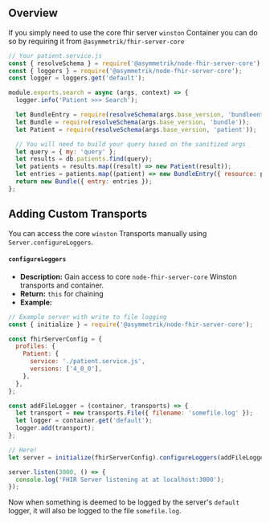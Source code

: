 ## Overview

If you simply need to use the core fhir server `winston` Container you can do so by requiring it from `@asymmetrik/fhir-server-core`

```javascript
// Your patient.service.js
const { resolveSchema } = require('@asymmetrik/node-fhir-server-core');
const { loggers } = require('@asymmetrik/node-fhir-server-core');
const logger = loggers.get('default');

module.exports.search = async (args, context) => {
  logger.info('Patient >>> Search');

  let BundleEntry = require(resolveSchema(args.base_version, 'bundleentry'));
  let Bundle = require(resolveSchema(args.base_version, 'bundle'));
  let Patient = require(resolveSchema(args.base_version, 'patient'));

  // You will need to build your query based on the sanitized args
  let query = { my: 'query' };
  let results = db.patients.find(query);
  let patients = results.map((result) => new Patient(result));
  let entries = patients.map((patient) => new BundleEntry({ resource: patient }));
  return new Bundle({ entry: entries });
};
```

## Adding Custom Transports

You can access the core `winston` Transports manually using `Server.configureLoggers`.

#### `configureLoggers`

- **Description:** Gain access to core `node-fhir-server-core` Winston transports and container.
- **Return:** `this` for chaining
- **Example:**

```javascript
// Example server with write to file logging
const { initialize } = require('@asymmetrik/node-fhir-server-core');

const fhirServerConfig = {
  profiles: {
    Patient: {
      service: './patient.service.js',
      versions: ['4_0_0'],
    },
  },
};

const addFileLogger = (container, transports) => {
  let transport = new transports.File({ filename: 'somefile.log' });
  let logger = container.get('default');
  logger.add(transport);
};

// Here!
let server = initialize(fhirServerConfig).configureLoggers(addFileLogger);

server.listen(3000, () => {
  console.log('FHIR Server listening at at localhost:3000');
});
```

Now when something is deemed to be logged by the server's `default` logger, it will also be logged to the file `somefile.log`.
